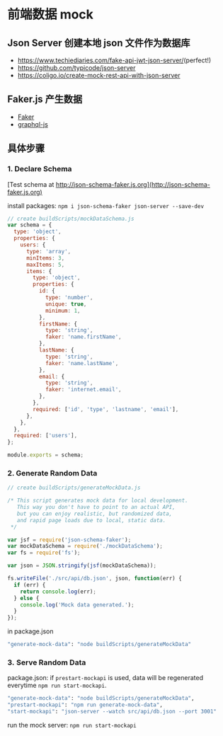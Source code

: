 # 前端数据 mock

## Json Server 创建本地 json 文件作为数据库

- <https://www.techiediaries.com/fake-api-jwt-json-server/>(perfect!)
- <https://github.com/typicode/json-server>
- <https://coligo.io/create-mock-rest-api-with-json-server>

## Faker.js 产生数据

- [Faker](https://github.com/marak/Faker.js)
- [graphql-js](https://github.com/graphql/graphql-js)

## 具体步骤

### 1. Declare Schema

[Test schema at http://json-schema-faker.js.org](http://json-schema-faker.js.org)

install packages: `npm i json-schema-faker json-server --save-dev`

```javascript
// create buildScripts/mockDataSchema.js
var schema = {
  type: 'object',
  properties: {
    users: {
      type: 'array',
      minItems: 3,
      maxItems: 5,
      items: {
        type: 'object',
        properties: {
          id: {
            type: 'number',
            unique: true,
            minimum: 1,
          },
          firstName: {
            type: 'string',
            faker: 'name.firstName',
          },
          lastName: {
            type: 'string',
            faker: 'name.lastName',
          },
          email: {
            type: 'string',
            faker: 'internet.email',
          },
        },
        required: ['id', 'type', 'lastname', 'email'],
      },
    },
  },
  required: ['users'],
};

module.exports = schema;
```

### 2. Generate Random Data

```javascript
// create buildScripts/generateMockData.js

/* This script generates mock data for local development.
   This way you don't have to point to an actual API,
   but you can enjoy realistic, but randomized data,
   and rapid page loads due to local, static data.
 */

var jsf = require('json-schema-faker');
var mockDataSchema = require('./mockDataSchema');
var fs = require('fs');

var json = JSON.stringify(jsf(mockDataSchema));

fs.writeFile('./src/api/db.json', json, function(err) {
  if (err) {
    return console.log(err);
  } else {
    console.log('Mock data generated.');
  }
});
```

in package.json

```bash
"generate-mock-data": "node buildScripts/generateMockData"
```

### 3.  Serve Random Data

package.json: if `prestart-mockapi` is used, data will be regenerated everytime `npm run start-mockapi`.

```bash
"generate-mock-data": "node buildScripts/generateMockData",
"prestart-mockapi": "npm run generate-mock-data",
"start-mockapi": "json-server --watch src/api/db.json --port 3001"
```

run the mock server: `npm run start-mockapi`
